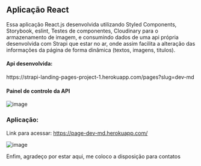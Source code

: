 <h2>Aplicação React</h2>

<p>Essa aplicação React.js desenvolvida utilizando Styled Components, Storybook, eslint, Testes de componentes, Cloudinary para o armazenamento de imagem, e consumindo dados de uma api própria desenvolvida com Strapi que estar no ar, onde assim facilita a alteração das informações da página de forma dinâmica (textos, imagens, titulos).
 <br>
    
<h4>Api desenvolvida:</h4> https://strapi-landing-pages-project-1.herokuapp.com/pages?slug=dev-md
    
<h4>Painel de controle da API</h4>
    
![image](https://user-images.githubusercontent.com/70349830/121931519-19c33780-cd1a-11eb-873b-c43668ca0877.png)

<h3>Aplicação:</h3>
    
Link para acessar: https://page-dev-md.herokuapp.com/

![image](https://user-images.githubusercontent.com/70349830/121931954-a8d04f80-cd1a-11eb-9b62-798fb0df00b2.png)
    
<p>Enfim, agradeço por estar aqui, me coloco a disposição para contatos</p>
  
